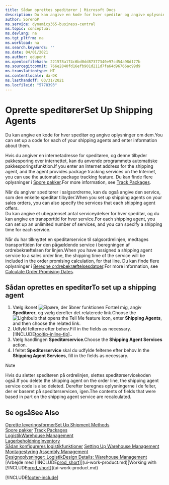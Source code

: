 ```yaml
---
title: Sådan oprettes speditører | Microsoft Docs
description: Du kan angive en kode for hver speditør og angive oplysninger om dem.
author: SorenGP
ms.service: dynamics365-business-central
ms.topic: conceptual
ms.devlang: na
ms.tgt_pltfrm: na
ms.workload: na
ms.search.keywords: ''
ms.date: 04/01/2021
ms.author: edupont
ms.openlocfilehash: 221578a174c6bd0dd87377340e97cd54a98d177b
ms.sourcegitcommit: 766e2840fd16efb901d211d7fa64d96766ac99d9
ms.translationtype: HT
ms.contentlocale: da-DK
ms.lasthandoff: 03/31/2021
ms.locfileid: "5778393"
---
```

# <a name="set-up-shipping-agents"></a><span data-ttu-id="2247f-103">Oprette speditører</span><span class="sxs-lookup"><span data-stu-id="2247f-103">Set Up Shipping Agents</span></span>
<span data-ttu-id="2247f-104">Du kan angive en kode for hver speditør og angive oplysninger om dem.</span><span class="sxs-lookup"><span data-stu-id="2247f-104">You can set up a code for each of your shipping agents and enter information about them.</span></span>  

<span data-ttu-id="2247f-105">Hvis du angiver en internetadresse for speditøren, og denne tilbyder pakkesporing over internettet, kan du anvende programmets automatiske pakkesporingsfunktion.</span><span class="sxs-lookup"><span data-stu-id="2247f-105">If you enter an Internet address for the shipping agent, and the agent provides package tracking services on the Internet, you can use the automatic package tracking feature.</span></span> <span data-ttu-id="2247f-106">Du kan finde flere oplysninger i [Spore pakker](sales-how-track-packages.md).</span><span class="sxs-lookup"><span data-stu-id="2247f-106">For more information, see [Track Packages](sales-how-track-packages.md).</span></span>

<span data-ttu-id="2247f-107">Når du angiver speditører i salgsordrerne, kan du også angive den service, som den enkelte speditør tilbyder.</span><span class="sxs-lookup"><span data-stu-id="2247f-107">When you set up shipping agents on your sales orders, you can also specify the services that each shipping agent offers.</span></span>  
<span data-ttu-id="2247f-108">Du kan angive et ubegrænset antal serviceydelser for hver speditør, og du kan angive en transporttid for hver service.</span><span class="sxs-lookup"><span data-stu-id="2247f-108">For each shipping agent, you can set up an unlimited number of services, and you can specify a shipping time for each service.</span></span>  

<span data-ttu-id="2247f-109">Når du har tilknyttet en speditørservice til salgsordrelinjen, medtages transporttiden for den pågældende service i beregningen af ordrebekræftelsen for linjen.</span><span class="sxs-lookup"><span data-stu-id="2247f-109">When you have assigned a shipping agent service to a sales order line, the shipping time of the service will be included in the order promising calculation, for that line.</span></span> <span data-ttu-id="2247f-110">Du kan finde flere oplysninger i [Beregne ordrebekræftelsesdatoer](sales-how-to-calculate-order-promising-dates.md).</span><span class="sxs-lookup"><span data-stu-id="2247f-110">For more information, see [Calculate Order Promising Dates](sales-how-to-calculate-order-promising-dates.md).</span></span>

## <a name="to-set-up-a-shipping-agent"></a><span data-ttu-id="2247f-111">Sådan oprettes en speditør</span><span class="sxs-lookup"><span data-stu-id="2247f-111">To set up a shipping agent</span></span>  
1.  <span data-ttu-id="2247f-112">Vælg ikonet ![Elpære, der åbner funktionen Fortæl mig](media/ui-search/search_small.png "Fortæl mig, hvad du vil foretage dig"), angiv **Speditører**, og vælg derefter det relaterede link.</span><span class="sxs-lookup"><span data-stu-id="2247f-112">Choose the ![Lightbulb that opens the Tell Me feature](media/ui-search/search_small.png "Tell me what you want to do") icon, enter **Shipping Agents**, and then choose the related link.</span></span>  
2.  <span data-ttu-id="2247f-113">Udfyld felterne efter behov.</span><span class="sxs-lookup"><span data-stu-id="2247f-113">Fill in the fields as necessary.</span></span> [!INCLUDE[tooltip-inline-tip](includes/tooltip-inline-tip_md.md)]<span data-ttu-id="2247f-114">.</span><span class="sxs-lookup"><span data-stu-id="2247f-114">.</span></span>  
3.  <span data-ttu-id="2247f-115">Vælg handlingen **Speditørservice**.</span><span class="sxs-lookup"><span data-stu-id="2247f-115">Choose the **Shipping Agent Services** action.</span></span>
4. <span data-ttu-id="2247f-116">I feltet **Speditørservice** skal du udfylde felterne efter behov.</span><span class="sxs-lookup"><span data-stu-id="2247f-116">In the **Shipping Agent Services**, fill in the fields as necessary.</span></span>

> [!NOTE]  
>  <span data-ttu-id="2247f-117">Hvis du sletter speditøren på ordrelinjen, slettes speditørservicekoden også.</span><span class="sxs-lookup"><span data-stu-id="2247f-117">If you delete the shipping agent on the order line, the shipping agent service code is also deleted.</span></span> <span data-ttu-id="2247f-118">Derefter beregnes oplysningerne i de felter, der er baseret på speditørservicen, igen.</span><span class="sxs-lookup"><span data-stu-id="2247f-118">The contents of fields that were based in part on the shipping agent service are recalculated.</span></span>  

## <a name="see-also"></a><span data-ttu-id="2247f-119">Se også</span><span class="sxs-lookup"><span data-stu-id="2247f-119">See Also</span></span>
[<span data-ttu-id="2247f-120">Oprette leveringsformer</span><span class="sxs-lookup"><span data-stu-id="2247f-120">Set Up Shipment Methods</span></span>](sales-how-set-up-shipment-methods.md)  
<span data-ttu-id="2247f-121">[Spore pakker](sales-how-track-packages.md)  </span><span class="sxs-lookup"><span data-stu-id="2247f-121">[Track Packages](sales-how-track-packages.md)  </span></span>  
[<span data-ttu-id="2247f-122">Logistik</span><span class="sxs-lookup"><span data-stu-id="2247f-122">Warehouse Management</span></span>](warehouse-manage-warehouse.md)  
[<span data-ttu-id="2247f-123">Lagerbeholdning</span><span class="sxs-lookup"><span data-stu-id="2247f-123">Inventory</span></span>](inventory-manage-inventory.md)  
<span data-ttu-id="2247f-124">[Sådan konfigureres logistikfunktioner](warehouse-setup-warehouse.md)   </span><span class="sxs-lookup"><span data-stu-id="2247f-124">[Setting Up Warehouse Management](warehouse-setup-warehouse.md)   </span></span>  
<span data-ttu-id="2247f-125">[Montagestyring](assembly-assemble-items.md)  </span><span class="sxs-lookup"><span data-stu-id="2247f-125">[Assembly Management](assembly-assemble-items.md)  </span></span>  
[<span data-ttu-id="2247f-126">Designoplysninger: Logistik</span><span class="sxs-lookup"><span data-stu-id="2247f-126">Design Details: Warehouse Management</span></span>](design-details-warehouse-management.md)  
<span data-ttu-id="2247f-127">[Arbejde med [!INCLUDE[prod_short](includes/prod_short.md)]](ui-work-product.md)</span><span class="sxs-lookup"><span data-stu-id="2247f-127">[Working with [!INCLUDE[prod_short](includes/prod_short.md)]](ui-work-product.md)</span></span>  


[!INCLUDE[footer-include](includes/footer-banner.md)]
